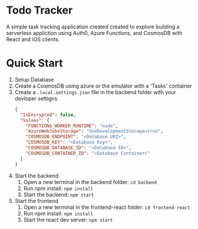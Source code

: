 # Todo Tracker
A simple task tracking application created created to explore building a serverless appliction using Auth0, Azure Functions, and CosmosDB with React and iOS clients.

# Quick Start
1. Setup Database
  1. Create a CosmosDB using azure or the emulator with a 'Tasks' container
2. Create a `.local.settings.json` file in the backend folder with your devloper settigns
    ```json
    {
      "IsEncrypted": false,
      "Values": {
        "FUNCTIONS_WORKER_RUNTIME": "node",
        "AzureWebJobsStorage": "UseDevelopmentStorage=true",
        "COSMOSDB_ENDPOINT": "<Database URI>",
        "COSMOSDB_KEY": "<Database Key>",
        "COSMOSDB_DATABASE_ID": "<Database ID>",
        "COSMOSDB_CONTAINER_ID": "<Database Container>"
      }
    }
    ```
2. Start the backend
    1. Open a new terminal in the backend folder: `cd backend`
    2. Run npm install: `npm install`
    3. Start the backend: `npm start`
3. Start the frontend
    1. Open a new terminal in the frontend-react folder: `cd frontend-react`
    2. Run npm install: `npm install`
    3. Start the react dev server: `npm start`
